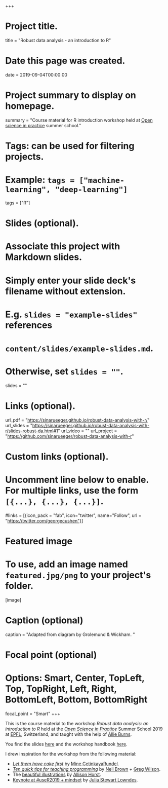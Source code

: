 +++
# Project title.
title = "Robust data analysis - an introduction to R"

# Date this page was created.
date = 2019-09-04T00:00:00

# Project summary to display on homepage.
summary = "Course material for R introduction workshop held at [Open science in practice](http://osip2019.epfl.ch/) summer school."

# Tags: can be used for filtering projects.
# Example: `tags = ["machine-learning", "deep-learning"]`
tags = ["R"]

# Slides (optional).
#   Associate this project with Markdown slides.
#   Simply enter your slide deck's filename without extension.
#   E.g. `slides = "example-slides"` references 
#   `content/slides/example-slides.md`.
#   Otherwise, set `slides = ""`.
slides = ""

# Links (optional).
url_pdf = "https://sinarueeger.github.io/robust-data-analysis-with-r/"
url_slides = "https://sinarueeger.github.io/robust-data-analysis-with-r/slides-robust-da.html#1"
url_video = ""
url_project = "https://github.com/sinarueeger/robust-data-analysis-with-r"

# Custom links (optional).
#   Uncomment line below to enable. For multiple links, use the form `[{...}, {...}, {...}]`.
#links = [{icon_pack = "fab", icon="twitter", name="Follow", url = "https://twitter.com/georgecushen"}]

# Featured image
# To use, add an image named `featured.jpg/png` to your project's folder. 
[image]
  # Caption (optional)
  caption = "Adapted from diagram by Grolemund & Wickham. "
  
  # Focal point (optional)
  # Options: Smart, Center, TopLeft, Top, TopRight, Left, Right, BottomLeft, Bottom, BottomRight
  focal_point = "Smart"
+++

This is the course material to the workshop _Robust data analysis: an introduction to R_ held at the [_Open Science in Practice_](http://osip2019.epfl.ch/) Summer School 2019 at [EPFL](https://www.epfl.ch/en/), Switzerland, and taught with the help of [Allie Burns](https://twitter.com/imallieburns).  

You find the slides [here](https://sinarueeger.github.io/robust-data-analysis-with-r/slides-robust-da.html#1) and the workshop handbook [here](https://sinarueeger.github.io/robust-data-analysis-with-r/).

I drew inspiration for the workshop from the following material:

- [_Let them have cake first_](https://twitter.com/minebocek/status/1072222447473168389?lang=en) by [Mine CetinkayaRundel](https://twitter.com/minebocek).
- [_Ten quick tips for teaching programming_](https://journals.plos.org/ploscompbiol/article?id=10.1371/journal.pcbi.1006023) by [Neil Brown](https://twitter.com/neilccbrown) + [Greg Wilson](https://twitter.com/gvwilson). 
- The [beautiful illustrations](https://github.com/allisonhorst/stats-illustrations/raw/master/openscapes/starwars-rey-rstats.png) by [Allison Horst](https://twitter.com/allison_horst).
- [Keynote at #useR2019 + mindset](https://youtu.be/Z8PqwFPqn6Y?t=2770) by [Julia Stewart Lowndes](https://twitter.com/juliesquid). 
